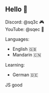 ## Hello 👋  

Discord: @sq3c 🎮  
YouTube: @sqec 📱
  
Languages:
- English 🇬🇧  
- Mandarin 🇨🇳

Learning:  
- German 🇩🇪  
  
  
  
  
JS good

